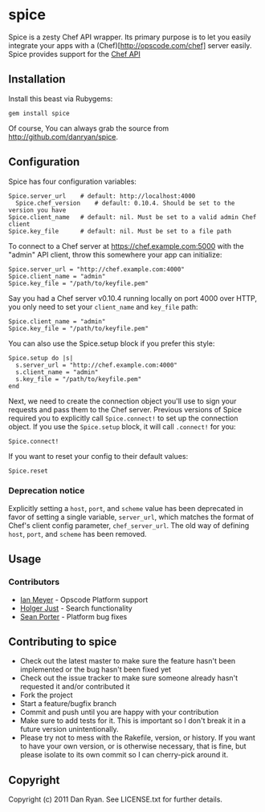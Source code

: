 # spice

Spice is a zesty Chef API wrapper. Its primary purpose is to let you easily integrate your apps with a (Chef)[http://opscode.com/chef] server easily.  Spice provides support for the [Chef API](http://wiki.opscode.com/display/chef/Server+API)

## Installation

Install this beast via Rubygems:

    gem install spice
    
Of course, You can always grab the source from http://github.com/danryan/spice.

## Configuration

Spice has four configuration variables: 

    Spice.server_url    # default: http://localhost:4000
	  Spice.chef_version	# default: 0.10.4. Should be set to the version you have
    Spice.client_name   # default: nil. Must be set to a valid admin Chef client
    Spice.key_file      # default: nil. Must be set to a file path

To connect to a Chef server at https://chef.example.com:5000 with the "admin" API client, throw this somewhere your app can initialize:

    Spice.server_url = "http://chef.example.com:4000"
    Spice.client_name = "admin"
    Spice.key_file = "/path/to/keyfile.pem"

Say you had a Chef server v0.10.4 running locally on port 4000 over HTTP, you only need to set your `client_name` and `key_file` path:

    Spice.client_name = "admin"
    Spice.key_file = "/path/to/keyfile.pem"


You can also use the Spice.setup block if you prefer this style:

    Spice.setup do |s|
      s.server_url = "http://chef.example.com:4000"
      s.client_name = "admin"
      s.key_file = "/path/to/keyfile.pem"
    end

Next, we need to create the connection object you'll use to sign your requests and pass them to the Chef server. Previous versions of Spice required you to explicitly call `Spice.connect!` to set up the connection object. If you use the `Spice.setup` block, it will call `.connect!` for you:

    Spice.connect!
    
If you want to reset your config to their default values:

    Spice.reset
    
### Deprecation notice

Explicitly setting a `host`, `port`, and `scheme` value has been deprecated in favor of setting a single variable, `server_url`, which matches the format of Chef's client config parameter, `chef_server_url`. The old way of defining `host`, `port`, and `scheme` has been removed.

## Usage

### Contributors

* [Ian Meyer](https://github.com/imeyer) - Opscode Platform support
* [Holger Just](https://github.com/meineerde) - Search functionality
* [Sean Porter](https://github.com/portertech) - Platform bug fixes

## Contributing to spice
 
* Check out the latest master to make sure the feature hasn't been implemented or the bug hasn't been fixed yet
* Check out the issue tracker to make sure someone already hasn't requested it and/or contributed it
* Fork the project
* Start a feature/bugfix branch
* Commit and push until you are happy with your contribution
* Make sure to add tests for it. This is important so I don't break it in a future version unintentionally.
* Please try not to mess with the Rakefile, version, or history. If you want to have your own version, or is otherwise necessary, that is fine, but please isolate to its own commit so I can cherry-pick around it.

## Copyright

Copyright (c) 2011 Dan Ryan. See LICENSE.txt for
further details.

